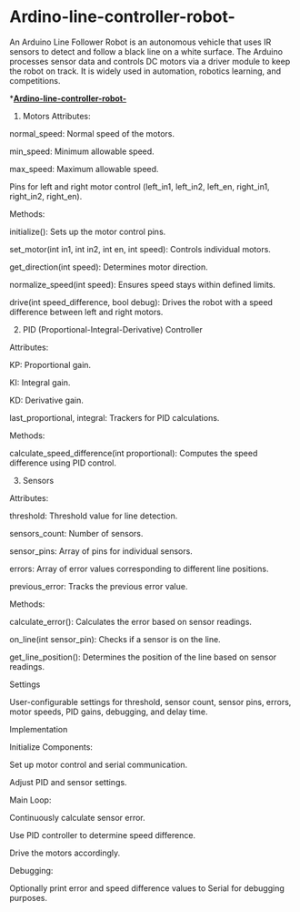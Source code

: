 # Ardino-line-controller-robot-
An Arduino Line Follower Robot is an autonomous vehicle that uses IR sensors to detect and follow a black line on a white surface. The Arduino processes sensor data and controls DC motors via a driver module to keep the robot on track. It is widely used in automation, robotics learning, and competitions.



  *[**Ardino-line-controller-robot-**](#Components)
1. Motors
Attributes:

normal_speed: Normal speed of the motors.


min_speed: Minimum allowable speed.

max_speed: Maximum allowable speed.

Pins for left and right motor control (left_in1, left_in2, left_en, right_in1, right_in2, right_en).

Methods:

initialize(): Sets up the motor control pins.

set_motor(int in1, int in2, int en, int speed): Controls individual motors.


get_direction(int speed): Determines motor direction.

normalize_speed(int speed): Ensures speed stays within defined limits.

drive(int speed_difference, bool debug): Drives the robot with a speed difference between left and right motors.


2. PID (Proportional-Integral-Derivative) Controller

Attributes:

KP: Proportional gain.

KI: Integral gain.

KD: Derivative gain.

last_proportional, integral: Trackers for PID calculations.

Methods:

calculate_speed_difference(int proportional): Computes the speed difference using PID control.



3. Sensors

Attributes:

threshold: Threshold value for line detection.

sensors_count: Number of sensors.

sensor_pins: Array of pins for individual sensors.

errors: Array of error values corresponding to different line positions.

previous_error: Tracks the previous error value.

Methods:

calculate_error(): Calculates the error based on sensor readings.

on_line(int sensor_pin): Checks if a sensor is on the line.

get_line_position(): Determines the position of the line based on sensor readings.

Settings

User-configurable settings for threshold, sensor count, sensor pins, errors, motor speeds, PID gains, debugging, and delay 
time.

Implementation

Initialize Components:

Set up motor control and serial communication.

Adjust PID and sensor settings.

Main Loop:

Continuously calculate sensor error.

Use PID controller to determine speed difference.

Drive the motors accordingly.

Debugging:

Optionally print error and speed difference values to Serial for debugging purposes.

